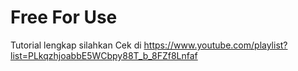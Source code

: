 # Free For Use
Tutorial lengkap silahkan Cek di https://www.youtube.com/playlist?list=PLkqzhjoabbE5WCbpy88T_b_8FZf8Lnfaf
